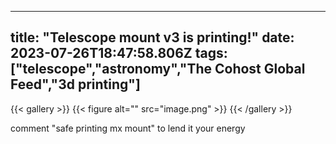 
---
title: "Telescope mount v3 is printing!"
date: 2023-07-26T18:47:58.806Z
tags: ["telescope","astronomy","The Cohost Global Feed","3d printing"]
---
{{< gallery >}}
{{< figure alt="" src="image.png" >}}
{{< /gallery >}}

comment "safe printing mx mount" to lend it your energy

